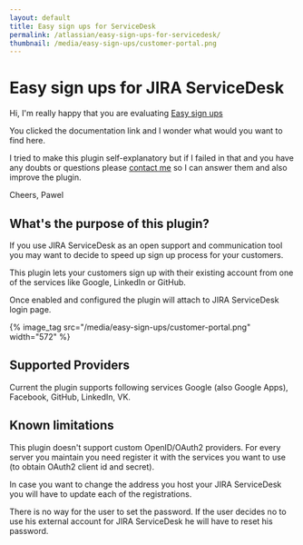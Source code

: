 ```yaml
---
layout: default
title: Easy sign ups for ServiceDesk
permalink: /atlassian/easy-sign-ups-for-servicedesk/
thumbnail: /media/easy-sign-ups/customer-portal.png
---
```

Easy sign ups for JIRA ServiceDesk
=============

Hi,
I'm really happy that you are evaluating [Easy sign ups](https://marketplace.atlassian.com/plugins/easy.social.sign-ups.servicedesk/server/overview)

You clicked the documentation link and I wonder what would you want to find here.

I tried to make this plugin self-explanatory but if I failed in that and you have any doubts or questions please [contact me](mailto:pawelniewiadomski@me.com) so I can answer them and also improve the plugin.

Cheers,
Pawel

## What's the purpose of this plugin?

If you use JIRA ServiceDesk as an open support and communication tool you may want to decide to speed up sign up process for your customers.

This plugin lets your customers sign up with their existing account from one of the services like Google, LinkedIn or GitHub.

Once enabled and configured the plugin will attach to JIRA ServiceDesk login page.

{% image_tag src="/media/easy-sign-ups/customer-portal.png" width="572" %}

## Supported Providers

Current the plugin supports following services Google (also Google Apps), Facebook, GitHub, LinkedIn, VK.

## Known limitations

This plugin doesn't support custom OpenID/OAuth2 providers. For every server you maintain you need register it with the services you want to use (to obtain OAuth2 client id and secret).

In case you want to change the address you host your JIRA ServiceDesk you will have to update each of the registrations.

There is no way for the user to set the password. If the user decides no to use his external account for JIRA ServiceDesk he will have to reset his password.

